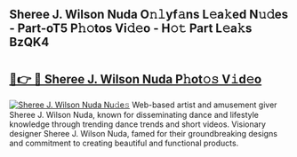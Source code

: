 ## Sheree J. Wilson Nuda O𝚗𝚕yf𝚊ns L𝚎a𝚔ed N𝚞𝚍es - Part-oT5 P𝚑𝚘tos Vi𝚍𝚎o - H𝚘𝚝 Part L𝚎a𝚔s BzQK4

# <h2><a href="http://kfe38ry.oniu.top/?m=Sheree+J.+Wilson+Nuda">🔗👉 🔴 Sheree J. Wilson Nuda P𝚑ot𝚘𝚜 V𝚒d𝚎o</a></h2>

[![Sheree J. Wilson Nuda Nu𝚍e𝚜](https://i.imgur.com/0qMVB7G.gif)](http://kfe38ry.oniu.top/?m=Sheree+J.+Wilson+Nuda)
Web-based artist and amusement giver Sheree J. Wilson Nuda, known for disseminating dance and lifestyle knowledge through trending dance trends and short videos. Visionary designer Sheree J. Wilson Nuda, famed for their groundbreaking designs and commitment to creating beautiful and functional products.  
